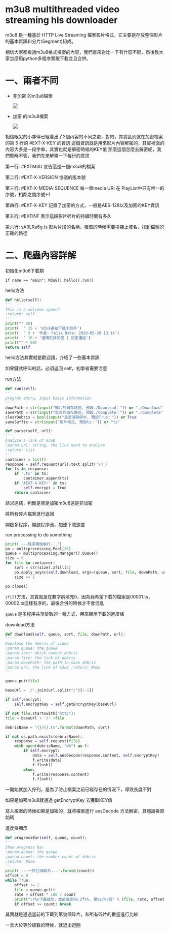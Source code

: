 # m3u8 multithreaded video streaming hls downloader
m3u8 是一種基於 HTTP Live Streaming 檔案影片格式，它主要是存放整個影片的基本資訊和分片(Segment)組成。

相信大家都看過m3u8格式檔案的內容，我們直來對比一下有什麼不同，然後教大家怎麼用python多程序實現下載並且合併。

# 一、兩者不同
- 非加密 的m3u8檔案

    ![](https://p1-tt-ipv6.byteimg.com/large/pgc-image/45d6271f2d524cbc8aa278da85562bab)
- 加密 的m3u8檔案
    
    ![](https://p1-tt-ipv6.byteimg.com/large/pgc-image/b0b2cb0e595c4fd5acb0163820307f86)

相信眼尖的小夥伴已經看出了2個內容的不同之處，對的，其實區別就在加密檔案的第 5 行的 #EXT-X-KEY 的資訊
這個資訊就是用來影片內容解密的，其實裡面的內容大多是一段字串，其實也就是解密時候的KEY值
那麼這個怎麼去解密呢，我們暫時不管，我們先來解釋一下每行的意思

第一行: #EXTM3U 宣告這是一個m3u8的檔案

第二行: #EXT-X-VERSION 協議的版本號

第三行: #EXT-X-MEDIA-SEQUENCE 每一個media URI 在 PlayList中只有唯一的序號，相鄰之間序號+1

第四行: #EXT-X-KEY 記錄了加密的方式，一般是AES-128以及加密的KEY資訊

第五行: #EXTINF 表示這段影片碎片的持續時間有多久

第六行: sA3LRa6g.ts 影片片段的名稱，獲取的時候需要拼接上域名，找到檔案的正確的路徑

# 二、爬蟲內容詳解
初始化m3u8下載類

`if name == "main": M3u8().hello().run()`

hello方法

```python
def hello(self): 
''' 
This is a welcome speech 
:return: self 
''' 
print("" 50) 
print(' ' 15 + 'm3u8連結下載小助手') 
print(' ' 5 + '作者: Felix Date: 2020-05-20 13:14') 
print(' ' 10 + '適用於非加密 | 加密連結') 
print("" * 50) 
return self
```

hello方法其實就是歡迎語，介紹了一些基本資訊

如果鏈式呼叫的話，必須返回 self，初學者需要注意

run方法

```python
def run(self): 
''' 
program entry, Input basic information 
''' 
downPath = str(input("碎片的儲存路徑, 預設./Download：")) or "./Download" 
savePath = str(input("影片的儲存路徑, 預設./Complete：")) or "./Complete" 
clearDebris = bool(input("是否清除碎片, 預設True：")) or True 
saveSuffix = str(input("影片格式, 預設ts：")) or "ts"

def parse(self, url): 
''' 
Analyze a link of m3u8 
:param url: string, the link need to analyze 
:return: list 
''' 
container = list() 
response = self.request(url).text.split('\n') 
for ts in response: 
    if '.ts' in ts: 
        container.append(ts) 
    if '#EXT-X-KEY:' in ts: 
        self.encrypt = True 
    return container
```
請求連結，判斷是否是加密m3u8還是非加密

將所有碎片檔案進行返回

開啟多程序，開啟程序池，加速下載速度

run processing to do something

```python
print('---程序開始執行...') 
po = multiprocessing.Pool(30) 
queue = multiprocessing.Manager().Queue()
size = 0 
for file in container: 
    sort = str(size).zfill(5) 
    po.apply_async(self.download, args=(queue, sort, file, downPath, url,)) 
    size += 1

po.close()
```

`zfill`方法，其實就是在數字前填充0，因為我希望下載的檔案是00001.ts，00002.ts這樣有序的，最後合併的時候才不會混亂

`queue` 是多程序共享變數的一種方式，用來顯示下載的進度條

download方法

```python
def download(self, queue, sort, file, downPath, url): 
''' 
Download the debris of video 
:param queue: the queue 
:param sort: which number debris 
:param file: the link of debris 
:param downPath: the path to save debris 
:param url: the link of m3u8 :return: None 
''' 

queue.put(file)

baseUrl = '/'.join(url.split("/")[:-1])

if self.encrypt:
    self.encryptKey = self.getEncryptKey(baseUrl)

if not file.startswith("http"):
file = baseUrl + '/' +file

debrisName = "{}/{}.ts".format(downPath, sort)

if not os.path.exists(debrisName):
    response = self.request(file)
    with open(debrisName, "wb") as f:
        if self.encrypt:
            data = self.aesDecode(response.content, self.encryptKey)
            f.write(data)
            f.flush()
        else:
            f.write(response.content)
            f.flush()
```
一開始就加入佇列，是為了防止檔案之前已經存在的情況下，導致長度不對

如果是加密m3u8就通過 getEncryptKey 去獲取KEY值

寫入檔案的時候如果是加密的，就將檔案進行 aesDecode 方法解密，具體請看原始碼

進度條顯示

```python
def progressBar(self, queue, count): 
''' 
Show progress bar 
:param queue: the queue 
:param count: the number count of debris 
:return: None 
''' 
print('---一共{}個碎片...'.format(count)) 
offset = 0 
while True: 
	offset += 1 
	file = queue.get() 
	rate = offset * 100 / count 
	print("\r%s下載成功，當前進度%0.2f%%, 第%s/%s個" % (file, rate, offset, count)) 
	if offset >= count: break
```

其實就是通過當前的下載到第幾個碎片，和所有碎片的數量進行比較

一旦大於等於總數的時候，就退出迴圈

